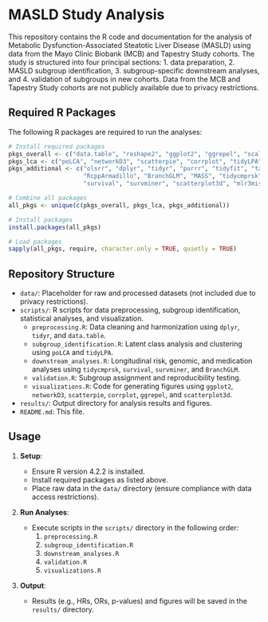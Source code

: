 # MASLD Study Analysis

This repository contains the R code and documentation for the analysis of Metabolic Dysfunction-Associated Steatotic Liver Disease (MASLD) using data from the Mayo Clinic Biobank (MCB) and Tapestry Study cohorts. The study is structured into four principal sections: 1. data preparation, 2. MASLD subgroup identification, 3. subgroup-specific downstream analyses, and 4. validation of subgroups in new cohorts. Data from the MCB and Tapestry Study cohorts are not publicly available due to privacy restrictions.


## Required R Packages

The following R packages are required to run the analyses:

```R
# Install required packages
pkgs_overall <- c("data.table", "reshape2", "ggplot2", "ggrepel", "scales", "paletteer")
pkgs_lca <- c("poLCA", "networkD3", "scatterpie", "corrplot", "tidyLPA")
pkgs_additional <- c("olsrr", "dplyr", "tidyr", "purrr", "tidyfit", "table1", 
                     "RcppArmadillo", "BranchGLM", "MASS", "tidycmprsk", 
                     "survival", "survminer", "scatterplot3d", "mlr3misc")

# Combine all packages
all_pkgs <- unique(c(pkgs_overall, pkgs_lca, pkgs_additional))

# Install packages
install.packages(all_pkgs)

# Load packages
sapply(all_pkgs, require, character.only = TRUE, quietly = TRUE)
```

## Repository Structure

- `data/`: Placeholder for raw and processed datasets (not included due to privacy restrictions).
- `scripts/`: R scripts for data preprocessing, subgroup identification, statistical analyses, and visualization.
  - `preprocessing.R`: Data cleaning and harmonization using `dplyr`, `tidyr`, and `data.table`.
  - `subgroup_identification.R`: Latent class analysis and clustering using `poLCA` and `tidyLPA`.
  - `downstream_analyses.R`: Longitudinal risk, genomic, and medication analyses using `tidycmprsk`, `survival`, `survminer`, and `BranchGLM`.
  - `validation.R`: Subgroup assignment and reproducibility testing.
  - `visualizations.R`: Code for generating figures using `ggplot2`, `networkD3`, `scatterpie`, `corrplot`, `ggrepel`, and `scatterplot3d`.
- `results/`: Output directory for analysis results and figures.
- `README.md`: This file.

## Usage

1. **Setup**:
   - Ensure R version 4.2.2 is installed.
   - Install required packages as listed above.
   - Place raw data in the `data/` directory (ensure compliance with data access restrictions).

2. **Run Analyses**:
   - Execute scripts in the `scripts/` directory in the following order:
     1. `preprocessing.R`
     2. `subgroup_identification.R`
     3. `downstream_analyses.R`
     4. `validation.R`
     5. `visualizations.R`

3. **Output**:
   - Results (e.g., HRs, ORs, p-values) and figures will be saved in the `results/` directory.
